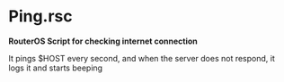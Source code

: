 Ping.rsc
============
**RouterOS Script for checking internet connection**

It pings $HOST every second, and when the server does not respond, it logs it and starts beeping
